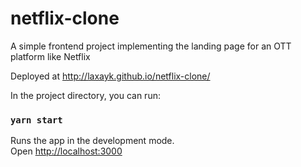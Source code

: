 # netflix-clone
A simple frontend project implementing the landing page for an OTT platform like Netflix

Deployed at http://laxayk.github.io/netflix-clone/

In the project directory, you can run:

### `yarn start`

Runs the app in the development mode.\
Open [http://localhost:3000](http://localhost:3000)

